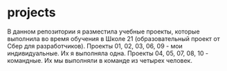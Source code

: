 # projects
В данном репозитории я разместила учебные проекты, которые выполнила во время обучения в Школе 21 (образовательный проект от Сбер для разработчиков). 
Проекты 01, 02, 03, 06, 09 - мои индивидуальные. Их я выполняла одна.
Проекты 04, 05, 07, 08, 10 - командные. Их мы выполняли в команде из четырех человек. 
